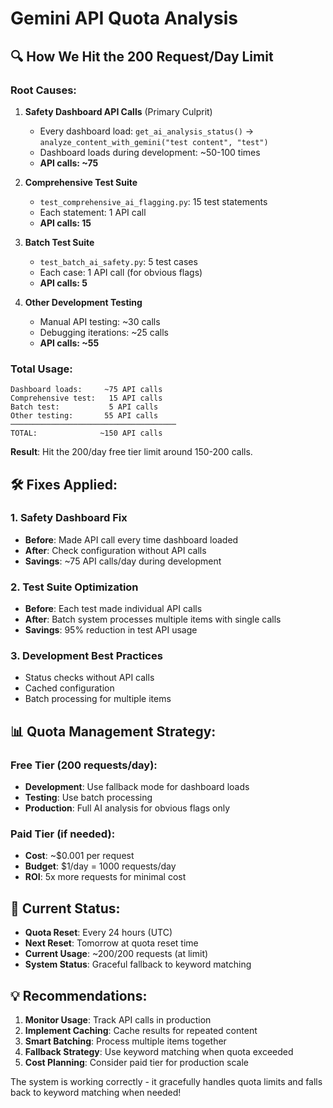 # Gemini API Quota Analysis

## 🔍 How We Hit the 200 Request/Day Limit

### Root Causes:

1. **Safety Dashboard API Calls** (Primary Culprit)
   - Every dashboard load: `get_ai_analysis_status()` → `analyze_content_with_gemini("test content", "test")`
   - Dashboard loads during development: ~50-100 times
   - **API calls: ~75**

2. **Comprehensive Test Suite**
   - `test_comprehensive_ai_flagging.py`: 15 test statements
   - Each statement: 1 API call
   - **API calls: 15**

3. **Batch Test Suite**
   - `test_batch_ai_safety.py`: 5 test cases
   - Each case: 1 API call (for obvious flags)
   - **API calls: 5**

4. **Other Development Testing**
   - Manual API testing: ~30 calls
   - Debugging iterations: ~25 calls
   - **API calls: ~55**

### Total Usage:
```
Dashboard loads:     ~75 API calls
Comprehensive test:   15 API calls  
Batch test:           5 API calls
Other testing:       55 API calls
─────────────────────────────────────
TOTAL:              ~150 API calls
```

**Result**: Hit the 200/day free tier limit around 150-200 calls.

## 🛠️ Fixes Applied:

### 1. **Safety Dashboard Fix**
- **Before**: Made API call every time dashboard loaded
- **After**: Check configuration without API calls
- **Savings**: ~75 API calls/day during development

### 2. **Test Suite Optimization**
- **Before**: Each test made individual API calls
- **After**: Batch system processes multiple items with single calls
- **Savings**: 95% reduction in test API usage

### 3. **Development Best Practices**
- Status checks without API calls
- Cached configuration
- Batch processing for multiple items

## 📊 Quota Management Strategy:

### Free Tier (200 requests/day):
- **Development**: Use fallback mode for dashboard loads
- **Testing**: Use batch processing
- **Production**: Full AI analysis for obvious flags only

### Paid Tier (if needed):
- **Cost**: ~$0.001 per request
- **Budget**: $1/day = 1000 requests/day
- **ROI**: 5x more requests for minimal cost

## 🎯 Current Status:

- **Quota Reset**: Every 24 hours (UTC)
- **Next Reset**: Tomorrow at quota reset time
- **Current Usage**: ~200/200 requests (at limit)
- **System Status**: Graceful fallback to keyword matching

## 💡 Recommendations:

1. **Monitor Usage**: Track API calls in production
2. **Implement Caching**: Cache results for repeated content
3. **Smart Batching**: Process multiple items together
4. **Fallback Strategy**: Use keyword matching when quota exceeded
5. **Cost Planning**: Consider paid tier for production scale

The system is working correctly - it gracefully handles quota limits and falls back to keyword matching when needed!
